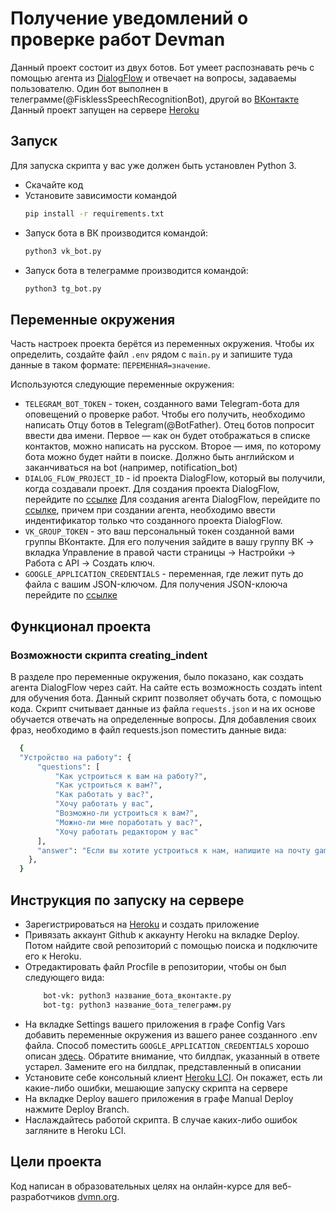 # Получение уведомлений о проверке работ Devman

Данный проект состоит из двух ботов. Бот умеет распознавать речь с помощью агента из [DialogFlow](https://dialogflow.cloud.google.com/#/getStarted) и отвечает на вопросы, задаваемы пользователю.
Один бот выполнен в телеграмме(@FisklessSpeechRecognitionBot), другой во [ВКонтакте](https://vk.com/im?sel=-207767994) 
Данный проект запущен на сервере [Heroku](https://id.heroku.com/login)

## Запуск

Для запуска скрипта у вас уже должен быть установлен Python 3.

- Скачайте код
- Установите зависимости командой 
    ```sh
    pip install -r requirements.txt
    ```
- Запуск бота в ВК производится командой: 
    ```sh
    python3 vk_bot.py
    ```
- Запуск бота в телеграмме производится командой: 
    ```sh
    python3 tg_bot.py
    ```

## Переменные окружения

Часть настроек проекта берётся из переменных окружения. 
Чтобы их определить, создайте файл `.env` рядом с `main.py` 
и запишите туда данные в таком формате: `ПЕРЕМЕННАЯ=значение`.

Используются следующие переменные окружения: 
- `TELEGRAM_BOT_TOKEN` - токен, созданного вами Telegram-бота для оповещений о проверке работ. Чтобы его получить, необходимо написать Отцу ботов в Telegram(@BotFather). 
Отец ботов попросит ввести два имени. Первое — как он будет отображаться в списке контактов, можно написать на русском. Второе — имя, по которому бота можно будет найти в поиске. Должно быть английском и заканчиваться на bot (например, notification_bot)
- `DIALOG_FLOW_PROJECT_ID` - id проекта DialogFlow, который вы получили, когда создавали проект. 
Для создания проекта DialogFlow, перейдите по [ссылке](https://cloud.google.com/dialogflow/es/docs/quick/setup)
Для создания агента DialogFlow, перейдите по [ссылке](https://cloud.google.com/dialogflow/es/docs/quick/build-agent), причем при создании агента, необходимо ввести индентификатор только что созданного проекта DialogFlow.
- `VK_GROUP_TOKEN` - это ваш персональный токен созданной вами группы ВКонтакте.  Для его получения зайдите в вашу группу ВК -> вкладка Управление в правой части страницы -> Настройки -> Работа с API -> Создать ключ.
- `GOOGLE_APPLICATION_CREDENTIALS` - переменная, где лежит путь до файла с вашим JSON-ключом. Для получения JSON-клоюча перейдите по [ссылке](https://cloud.google.com/docs/authentication/getting-started)


## Функционал проекта

### Возможности скрипта creating_indent

В разделе про переменные окружения, было показано, как создать агента DialogFlow через сайт. На сайте есть возможность создать intent для обучения бота. 
Данный скрипт позволяет обучать бота, с помощью кода. Скрипт считывает данные из файла `requests.json` и на их основе обучается отвечать на определенные вопросы.
Для добавления своих фраз, необходимо в файл requests.json поместить данные вида:
  ```sh
    {
    "Устройство на работу": {
        "questions": [
            "Как устроиться к вам на работу?",
            "Как устроиться к вам?",
            "Как работать у вас?",
            "Хочу работать у вас",
            "Возможно-ли устроиться к вам?",
            "Можно-ли мне поработать у вас?",
            "Хочу работать редактором у вас"
        ],
        "answer": "Если вы хотите устроиться к нам, напишите на почту game-of-verbs@gmail.com мини-эссе о себе и прикрепите ваше портфолио."
      },
    }
  ```


## Инструкция по запуску на сервере

- Зарегистрироваться на [Heroku](https://id.heroku.com/login) и создать приложение
- Привязать аккаунт Github к аккаунту Heroku на вкладке Deploy. Потом найдите свой репозиторий с помощью поиска и подключите его к Heroku.
- Отредактировать файл Procfile в репозитории, чтобы он был следующего вида:
  ```sh
      bot-vk: python3 название_бота_вконтакте.py
      bot-tg: python3 название_бота_телеграмм.py
  ```
- На вкладке Settings вашего приложения в графе Config Vars добавить переменные окружения из вашего ранее созданного .env файла.
Способ поместить `GOOGLE_APPLICATION_CREDENTIALS` хорошо описан [здесь](https://stackoverflow.com/questions/47446480/how-to-use-google-api-credentials-json-on-heroku#:~:text=I%20spent%20an%20entire%20day%20to%20find%20the%20solution%20because%20it%27s%20tricky.%20No%20matter%20your%20language%2C%20the%20solution%20will%20be%20the%20same). 
Обратите внимание, что билдпак, указанный в ответе устарел. 
Замените его на билдпак, представленный в описании
- Установите себе консольный клиент [Heroku LCI](https://devcenter.heroku.com/articles/heroku-cli#download-and-install). Он покажет, есть ли какие-либо ошибки, мешающие запуску скрипта на сервере
- На вкладке Deploy вашего приложения в графе Manual Deploy нажмите Deploy Branch. 
- Наслаждайтесь работой скрипта. В случае каких-либо ошибок загляните в Heroku LCI.


## Цели проекта

Код написан в образовательных целях на онлайн-курсе для веб-разработчиков [dvmn.org](https://dvmn.org/).